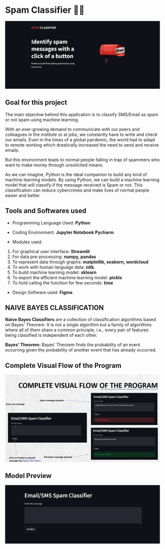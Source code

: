 # Spam Classifier 📨✅

![Display Image](CoverImage.png)

## Goal for this project

The main objective behind this application is to classify SMS/Email as spam or not spam using machine learning. 

With an ever-growing demand to communicate with our peers and colleagues in the institute or at jobs, we constantly have to write and check our emails. Even in the times of a global pandemic, the world had to adapt to remote working which drastically increased the need to send and receive emails. 

But this environment leads to normal people falling in trap of spammers who want to make money through unsolicited means. 

As we can imagine, Python is the ideal companion to build any kind of machine learning models. 
By using Python, we can build a machine learning model that will classify if the message received is Spam or not. 
This classification can reduce cybercrimes and make lives of normal people easier and better. 

## Tools and Softwares used

* Programming Language Used: **Python** 

* Coding Environment:
**Jupyter Notebook**
**Pycharm**

* Modules used: 
1. For graphical user interface: **Streamlit**
2. For data pre-processing: **numpy, pandas** 
3. To represent data through graphs: **matplotlib, seaborn, wordcloud** 
4. To work with human language data: **nltk** 
5. To build machine learning model: **sklearn** 
6. To export the efficient machine learning model: **pickle**
7. To hold calling the function for few seconds: **time** 

* Design Software used: **Figma** 

## NAIVE BAYES CLASSIFICATION

**Naive Bayes Classifiers** are a collection of classification algorithms based on Bayes’ Theorem. It is not a single algorithm but a family of algorithms where all of them share a common principle, i.e., every pair of features being classified is independent of each other.

**Bayes’ Theorem:** Bayes’ Theorem finds the probability of an event occurring given the probability of another event that has already occurred.

## Complete Visual Flow of the Program

![Program Flow](VisualFlow.png)

## Model Preview
![Preview Image](mainModel.png)
